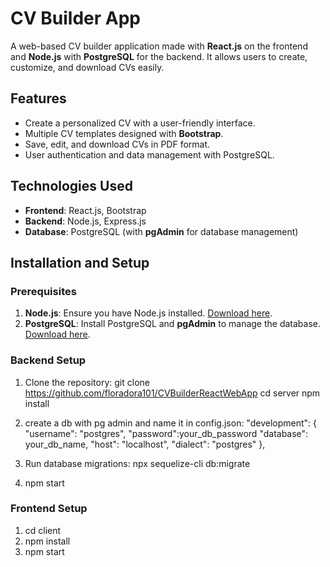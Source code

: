 # CV Builder App

A web-based CV builder application made with **React.js** on the frontend and **Node.js** with **PostgreSQL** for the backend. It allows users to create, customize, and download CVs easily.


## Features
- Create a personalized CV with a user-friendly interface.
- Multiple CV templates designed with **Bootstrap**.
- Save, edit, and download CVs in PDF format.
- User authentication and data management with PostgreSQL.

## Technologies Used
- **Frontend**: React.js, Bootstrap
- **Backend**: Node.js, Express.js
- **Database**: PostgreSQL (with **pgAdmin** for database management)

## Installation and Setup

### Prerequisites
1. **Node.js**: Ensure you have Node.js installed. [Download here](https://nodejs.org/).
2. **PostgreSQL**: Install PostgreSQL and **pgAdmin** to manage the database. [Download here](https://www.postgresql.org/download/).

### Backend Setup
1. Clone the repository:
   git clone https://github.com/floradora101/CVBuilderReactWebApp
   cd server
   npm install
      
2. create a db with pg admin and name it
   in config.json:
     "development": {
    "username": "postgres",
    "password":your_db_password
    "database": your_db_name,
    "host": "localhost",
    "dialect": "postgres"
  },
  4. Run database migrations: npx sequelize-cli db:migrate
  5. npm start

  ### Frontend Setup
  1. cd client
  2. npm install
  3. npm start

